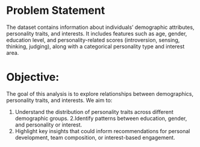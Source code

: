 # Problem Statement
The dataset contains information about individuals’ demographic attributes, personality traits, and interests. 
It includes features such as age, gender, education level, and personality-related scores (introversion, sensing, thinking, judging), along with a categorical personality type and interest area.

# Objective: 
The goal of this analysis is to explore relationships between demographics, personality traits, and interests. We aim to:
  1. Understand the distribution of personality traits across different demographic groups.
  2.Identify patterns between education, gender, and personality or interest.
  3. Highlight key insights that could inform recommendations for personal development, team composition, or interest-based engagement.
